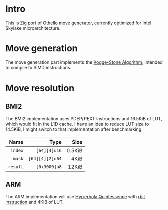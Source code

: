 # Intro

This is [Zig](ziglang.org) port of [Othello move generator](https://gitlab.com/rust-othello/8x8-othello), currently optimized for Intel Skylake microarchitecture.

# Move generation

The move generation part implements the [Kogge-Stone Algorithm](https://www.chessprogramming.org/Kogge-Stone_Algorithm), intended to compile to SIMD instructions. 

# Move resolution

## BMI2

The BMI2 implementation uses PDEP/PEXT instructions and 16.5KiB of LUT, which would fit in the L1D cache. I have an idea to reduce LUT size to 14.5KiB, I might switch to that implementation after benchmarking.  

Name | Type | Size
----:|----:|----:
`index`|`[64][4]u16`|0.5KiB
`mask`|`[64][4][2]u64`|4KiB
`result`|`[0x3000]u8`|12KiB

## ARM

The ARM implementation will use [Hyperbola Quintessence](https://www.chessprogramming.org/Hyperbola_Quintessence) with [rbit instruction](https://developer.arm.com/documentation/ddi0596/2021-06/Base-Instructions/RBIT--Reverse-Bits-) and 4KiB of LUT. 
